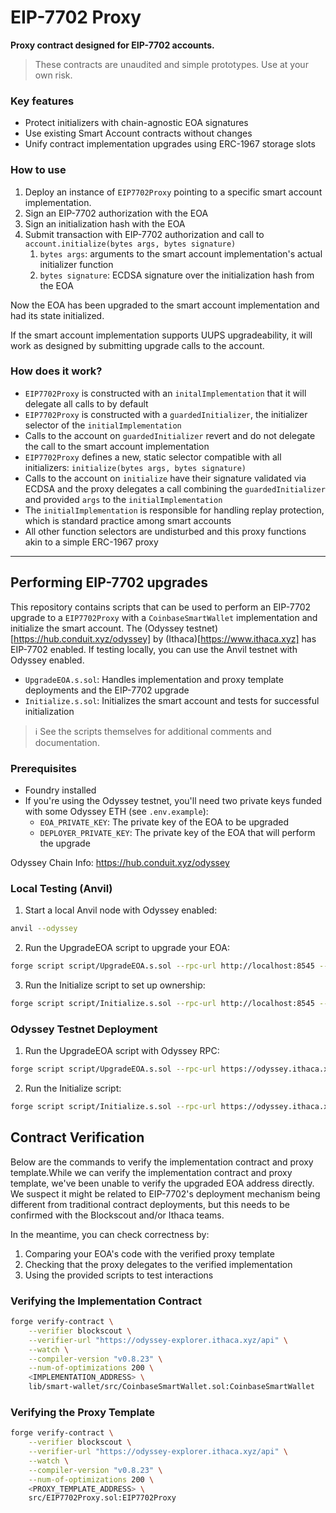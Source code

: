 # EIP-7702 Proxy

**Proxy contract designed for EIP-7702 accounts.**

> These contracts are unaudited and simple prototypes. Use at your own risk.

### Key features
* Protect initializers with chain-agnostic EOA signatures
* Use existing Smart Account contracts without changes
* Unify contract implementation upgrades using ERC-1967 storage slots

### How to use
1. Deploy an instance of `EIP7702Proxy` pointing to a specific smart account implementation.
1. Sign an EIP-7702 authorization with the EOA
1. Sign an initialization hash with the EOA
1. Submit transaction with EIP-7702 authorization and call to `account.initialize(bytes args, bytes signature)`
    1. `bytes args`: arguments to the smart account implementation's actual initializer function
    1. `bytes signature`: ECDSA signature over the initialization hash from the EOA

Now the EOA has been upgraded to the smart account implementation and had its state initialized.

If the smart account implementation supports UUPS upgradeability, it will work as designed by submitting upgrade calls to the account.

### How does it work?
* `EIP7702Proxy` is constructed with an `initalImplementation` that it will delegate all calls to by default
* `EIP7702Proxy` is constructed with a `guardedInitializer`, the initializer selector of the `initialImplementation`
* Calls to the account on `guardedInitializer` revert and do not delegate the call to the smart account implementation
* `EIP7702Proxy` defines a new, static selector compatible with all initializers: `initialize(bytes args, bytes signature)`
* Calls to the account on `initialize` have their signature validated via ECDSA and the proxy delegates a call combining the `guardedInitializer` and provided `args` to the `initialImplementation`
* The `initialImplementation` is responsible for handling replay protection, which is standard practice among smart accounts
* All other function selectors are undisturbed and this proxy functions akin to a simple ERC-1967 proxy

---

## Performing EIP-7702 upgrades

This repository contains scripts that can be used to perform an EIP-7702 upgrade to a `EIP7702Proxy` with a `CoinbaseSmartWallet` implementation and initialize the smart account. The (Odyssey testnet)[https://hub.conduit.xyz/odyssey] by (Ithaca)[https://www.ithaca.xyz] has EIP-7702 enabled. If testing locally, you can use the Anvil testnet with Odyssey enabled.

   - `UpgradeEOA.s.sol`: Handles implementation and proxy template deployments and the EIP-7702 upgrade
   - `Initialize.s.sol`: Initializes the smart account and tests for successful initialization


> ℹ️ See the scripts themselves for additional comments and documentation.

### Prerequisites
- Foundry installed
- If you're using the Odyssey testnet, you'll need two private keys funded with some Odyssey ETH (see `.env.example`):
    - `EOA_PRIVATE_KEY`: The private key of the EOA to be upgraded
    - `DEPLOYER_PRIVATE_KEY`: The private key of the EOA that will perform the upgrade

Odyssey Chain Info: https://hub.conduit.xyz/odyssey

### Local Testing (Anvil)

1. Start a local Anvil node with Odyssey enabled:
```bash
anvil --odyssey
```

2. Run the UpgradeEOA script to upgrade your EOA:
```bash
forge script script/UpgradeEOA.s.sol --rpc-url http://localhost:8545 --broadcast --ffi
```

3. Run the Initialize script to set up ownership:
```bash
forge script script/Initialize.s.sol --rpc-url http://localhost:8545 --broadcast
```

### Odyssey Testnet Deployment

1. Run the UpgradeEOA script with Odyssey RPC:
```bash
forge script script/UpgradeEOA.s.sol --rpc-url https://odyssey.ithaca.xyz --broadcast --ffi
```

2. Run the Initialize script:
```bash
forge script script/Initialize.s.sol --rpc-url https://odyssey.ithaca.xyz --broadcast
```

## Contract Verification

Below are the commands to verify the implementation contract and proxy template.While we can verify the implementation contract and proxy template, we've been unable to verify the upgraded EOA address directly. We suspect it might be related to EIP-7702's deployment mechanism being different from traditional contract deployments, but this needs to be confirmed with the Blockscout and/or Ithaca teams.

In the meantime, you can check correctness by:
1. Comparing your EOA's code with the verified proxy template
2. Checking that the proxy delegates to the verified implementation
3. Using the provided scripts to test interactions


### Verifying the Implementation Contract

```bash
forge verify-contract \
    --verifier blockscout \
    --verifier-url "https://odyssey-explorer.ithaca.xyz/api" \
    --watch \
    --compiler-version "v0.8.23" \
    --num-of-optimizations 200 \
    <IMPLEMENTATION_ADDRESS> \
    lib/smart-wallet/src/CoinbaseSmartWallet.sol:CoinbaseSmartWallet
```

### Verifying the Proxy Template

```bash
forge verify-contract \
    --verifier blockscout \
    --verifier-url "https://odyssey-explorer.ithaca.xyz/api" \
    --watch \
    --compiler-version "v0.8.23" \
    --num-of-optimizations 200 \
    <PROXY_TEMPLATE_ADDRESS> \
    src/EIP7702Proxy.sol:EIP7702Proxy
```
